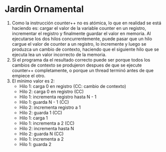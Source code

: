 # Jardin Ornamental

 1. Como la instrucción counter++ no es atómica, lo que en realidad se está haciendo es: cargar el valor de la variable counter en un registro, incrementar el registro y finalmente guardar el valor en memoria. Al ejecutarse los dos hilos concurrentemente, puede pasar que un hilo cargue el valor de counter a un registro, lo incremente y luego se produzca un cambio de contexto, haciendo que el siguiente hilo que se ejecuta lea un valor incorrecto de la memoria.
 2. Si el programa da el resultado correcto puede ser porque todos los cambios de contexto se produjeron despues de que se ejecute counter++ completamente, o porque un thread terminó antes de que empiece el otro.
 3. El mínimo valor es 2:
	- Hilo 1: carga 0 en registro (CC: cambio de contexto)
	- Hilo 2: carga 0 en registro (CC)
	- Hilo 1: incrementa registro hasta N - 1
	- Hilo 1: guarda N - 1 (CC)
	- Hilo 2: incrementa registro a 1
	- Hilo 2: guarda 1 (CC)
	- Hilo 1: carga 1
	- Hilo 1: incrementa a 2 (CC)
	- Hilo 2: incrementa hasta N
	- Hilo 2: guarda N (CC)
	- Hilo 1: incrementa a 2
	- Hilo 1: guarda 2	
